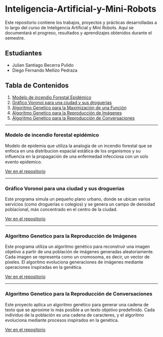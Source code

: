 # Inteligencia-Artificial-y-Mini-Robots

Este repositorio contiene los trabajos, proyectos y prácticas desarrolladas a lo largo del curso de Inteligencia Artificial y Mini Robots. Aquí se documentará el progreso, resultados y aprendizajes obtenidos durante el semestre.

## Estudiantes

- Julian Santiago Becerra Pulido
- Diego Fernando Mellizo Pedraza

## Tabla de Contenidos

1. [Modelo de incendio Forestal Epidémico](#modelo-de-incendio-forestal-epidémico)
2. [Gráfico Voronoi para una ciudad y sus droguerias](#gráfico-voronoi-para-una-ciudad-y-sus-droguerias)
3. [Algoritmo Genetico para la Maximización de una Función](https://github.com/diegomel07/Inteligencia-Artificial-y-Mini-Robots/blob/main/Trabajos/ag_maximizador_fx.ipynb)
4. [Algoritmo Genetico para la Reproducción de Imágenes](#algoritmo-genetico-para-la-reproducción-de-imágenes)
5. [Algoritmo Genetico para la Reproducción de Conversaciones](#algoritmo-genetico-para-la-reproducción-de-conversaciones)

---

### Modelo de incendio forestal epidémico

Modelo de epidemia que utiliza la analogia de un incendio forestal que se enfoca en una distribucion espacial estática de los organismos y su inﬂuencia en la propagación de una enfermedad infecciosa con un solo evento epidemico.

[Ver en el repositorio](https://github.com/diegomel07/Inteligencia-Artificial-y-Mini-Robots/blob/main/Trabajos/Epidemic_forest_fire_model.ipynb)

---

### Gráfico Voronoi para una ciudad y sus droguerias

Este programa simula un pequeño plano urbano, donde se ubican varios servicios (como droguerías o colegios) y se genera un campo de densidad poblacional, más concentrado en el centro de la ciudad.

[Ver en el repositorio](https://github.com/diegomel07/Inteligencia-Artificial-y-Mini-Robots/blob/main/Trabajos/voronoi_densidad_ciudad_pynb.ipynb)

---

### Algoritmo Genetico para la Reproducción de Imágenes

Este programa utiliza un algoritmo genético para reconstruir una imagen objetivo a partir de una población de imágenes generadas aleatoriamente. Cada imagen se representa como un cromosoma, es decir, un vector de píxeles. El algoritmo evoluciona generaciones de imágenes mediante operaciones inspiradas en la genética.

[Ver en el repositorio](https://github.com/diegomel07/Inteligencia-Artificial-y-Mini-Robots/blob/main/Trabajos/AGRI.ipynb)

---

### Algoritmo Genetico para la Reproducción de Conversaciones

Este proyecto aplica un algoritmo genético para generar una cadena de texto que se aproxime lo más posible a un texto objetivo predefinido. Cada individuo de la población es una cadena de caracteres, y el algoritmo evoluciona mediante procesos inspirados en la genética.

[Ver en el repositorio](https://github.com/diegomel07/Inteligencia-Artificial-y-Mini-Robots/blob/main/Trabajos/AGRC.ipynb)
